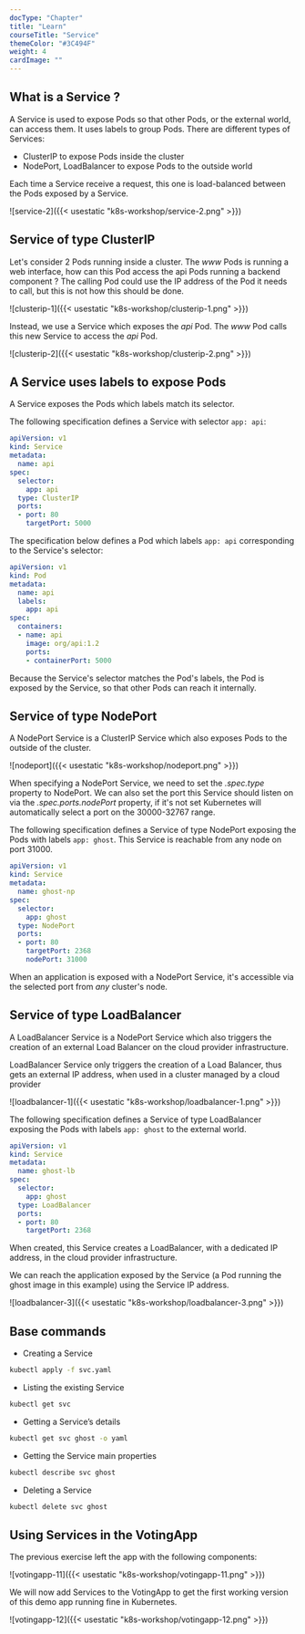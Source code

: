 ```yaml
---
docType: "Chapter"
title: "Learn"
courseTitle: "Service"
themeColor: "#3C494F"
weight: 4
cardImage: ""
---
```


## What is a Service ?

A Service is used to expose Pods so that other Pods, or the external world, can access them. It uses labels to group Pods. There are different types of Services:  

- ClusterIP to expose Pods inside the cluster
- NodePort, LoadBalancer to expose Pods to the outside world

Each time a Service receive a request, this one is load-balanced between the Pods exposed by a Service.

![service-2]({{< usestatic "k8s-workshop/service-2.png" >}})

## Service of type ClusterIP

Let's consider 2 Pods running inside a cluster. The *www* Pods is running a web interface, how can this Pod access the api Pods running a backend component ? The calling Pod could use the IP address of the Pod it needs to call, but this is not how this should be done.

![clusterip-1]({{< usestatic "k8s-workshop/clusterip-1.png" >}})

Instead, we use a Service which exposes the *api* Pod. The *www* Pod calls this new Service to access the *api* Pod.

![clusterip-2]({{< usestatic "k8s-workshop/clusterip-2.png" >}})

## A Service uses labels to expose Pods

A Service exposes the Pods which labels match its selector.

The following specification defines a Service with selector `app: api`:

``` yaml
apiVersion: v1
kind: Service
metadata:
  name: api
spec:
  selector:
    app: api
  type: ClusterIP
  ports:
  - port: 80
    targetPort: 5000
```

The specification below defines a Pod which labels `app: api` corresponding to the Service's selector:

``` yaml
apiVersion: v1
kind: Pod
metadata:
  name: api
  labels:             
    app: api
spec:
  containers:
  - name: api
    image: org/api:1.2
    ports:
    - containerPort: 5000
```

Because the Service's selector matches the Pod's labels, the Pod is exposed by the Service, so that other Pods can reach it internally.

## Service of type NodePort

A NodePort Service is a ClusterIP Service which also exposes Pods to the outside of the cluster. 

![nodeport]({{< usestatic "k8s-workshop/nodeport.png" >}})

When specifying a NodePort Service, we need to set the *.spec.type* property to NodePort. We can also set the port this Service should listen on via the *.spec.ports.nodePort* property, if it's not set Kubernetes will automatically select a port on the 30000-32767 range. 

The following specification defines a Service of type NodePort exposing the Pods with labels `app: ghost`. This Service is reachable from any node on port 31000.

``` yaml
apiVersion: v1
kind: Service
metadata:
  name: ghost-np
spec:
  selector:
    app: ghost
  type: NodePort
  ports:
  - port: 80
    targetPort: 2368
    nodePort: 31000
```

When an application is exposed with a NodePort Service, it's accessible via the selected port from *any* cluster's node.

## Service of type LoadBalancer

A LoadBalancer Service is a NodePort Service which also triggers the creation of an external Load Balancer on the cloud provider infrastructure.


LoadBalancer Service only triggers the creation of a Load Balancer, thus gets an external IP address, when used in a cluster managed by a cloud provider


![loadbalancer-1]({{< usestatic "k8s-workshop/loadbalancer-1.png" >}})

The following specification defines a Service of type LoadBalancer exposing the Pods with labels `app: ghost` to the external world.

``` yaml
apiVersion: v1
kind: Service
metadata:
  name: ghost-lb
spec:
  selector:
    app: ghost
  type: LoadBalancer
  ports:
  - port: 80
    targetPort: 2368
```

When created, this Service creates a LoadBalancer, with a dedicated IP address, in the cloud provider infrastructure.

We can reach the application exposed by the Service (a Pod running the ghost image in this example) using the Service IP address.

![loadbalancer-3]({{< usestatic "k8s-workshop/loadbalancer-3.png" >}})

## Base commands

- Creating a Service

```bash
kubectl apply -f svc.yaml
```

- Listing the existing Service

```bash
kubectl get svc
```

- Getting a Service’s details

```bash
kubectl get svc ghost -o yaml
```

- Getting the Service main properties

```bash
kubectl describe svc ghost
```

- Deleting a Service

```bash
kubectl delete svc ghost
```

## Using Services in the VotingApp

The previous exercise left the app with the following components:

![votingapp-11]({{< usestatic "k8s-workshop/votingapp-11.png" >}})

We will now add Services to the VotingApp to get the first working version of this demo app running fine in Kubernetes.

![votingapp-12]({{< usestatic "k8s-workshop/votingapp-12.png" >}})


